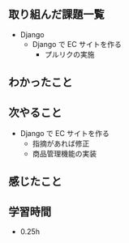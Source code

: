 ## 取り組んだ課題一覧
- Django
  - Django で EC サイトを作る
    - プルリクの実施
## わかったこと

## 次やること
  - Django で EC サイトを作る<br>
     - 指摘があれば修正
     - 商品管理機能の実装
## 感じたこと

## 学習時間
- 0.25h